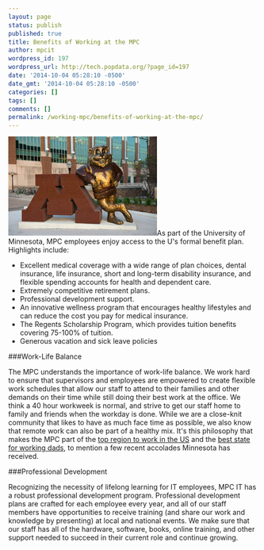 ```yaml
---
layout: page
status: publish
published: true
title: Benefits of Working at the MPC
author: mpcit
wordpress_id: 197
wordpress_url: http://tech.popdata.org/?page_id=197
date: '2014-10-04 05:28:10 -0500'
date_gmt: '2014-10-04 05:28:10 -0500'
categories: []
tags: []
comments: []
permalink: /working-mpc/benefits-of-working-at-the-mpc/
---
```

<a href="/images/from_wp/goldy_logo.jpg"><img class="alignright wp-image-285 size-medium" src="/images/from_wp/goldy_logo-300x200.jpg" alt="goldy_logo" width="300" height="200" /></a>As part of the University of Minnesota, MPC employees enjoy access to the U's formal benefit plan. Highlights include:

* Excellent medical coverage with a wide range of plan choices, dental insurance, life insurance, short and long-term disability insurance, and flexible spending accounts for health and dependent care.
* Extremely competitive retirement plans.
* Professional development support.
* An innovative wellness program that encourages healthy lifestyles and can reduce the cost you pay for  medical insurance.
* The Regents Scholarship Program, which provides tuition benefits covering 75-100% of tuition.
* Generous vacation and sick leave policies

###Work-Life Balance

The MPC understands the importance of work-life balance. We work hard to ensure that supervisors and employees are empowered to create flexible work schedules that allow our staff to attend to their families and other demands on their time while still doing their best work at the office. We think a 40 hour workweek is normal, and strive to get our staff home to family and friends when the workday is done. While we are a close-knit community that likes to have as much face time as possible, we also know that remote work can also be part of a healthy mix.  It's this philosophy that makes the MPC part of the <a href="http://www.startribune.com/what-is-it-about-minnesota-that-makes-it-a-top-place-to-work/307168791/">top region to work in the US</a> and the <a href="http://www.startribune.com/minnesota-is-best-state-for-working-dads-analysis-says/308473771/">best state for working dads</a>, to mention a few recent accolades Minnesota has received.

###Professional Development

Recognizing the necessity of lifelong learning for IT employees, MPC IT has a robust professional development program. Professional development plans are crafted for each employee every year, and all of our staff members have opportunities to receive training (and share our work and knowledge by presenting) at local and national events. We make sure that our staff has all of the hardware, software, books, online training, and other support needed to succeed in their current role and continue growing.



